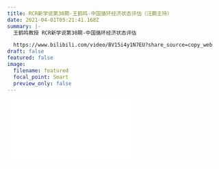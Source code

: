 ```yaml
---
title: RCR新学说第30期-王鹤鸣-中国循环经济状态评估（汪鹏主持）
date: 2021-04-01T05:21:41.168Z
summary: |-
  王鹤鸣教授 RCR新学说第30期-中国循环经济状态评估

  https://www.bilibili.com/video/BV15i4y1N7EU?share_source=copy_web
draft: false
featured: false
image:
  filename: featured
  focal_point: Smart
  preview_only: false
---
```

<iframe src="//player.bilibili.com/player.html?aid=544958280&bvid=BV15i4y1N7EU&cid=318324327&page=1" scrolling="no" border="0" frameborder="no" framespacing="0" allowfullscreen="true"> </iframe>